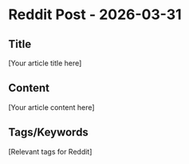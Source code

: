 # Reddit Post - 2026-03-31

## Title
[Your article title here]

## Content
[Your article content here]

## Tags/Keywords
[Relevant tags for Reddit]
